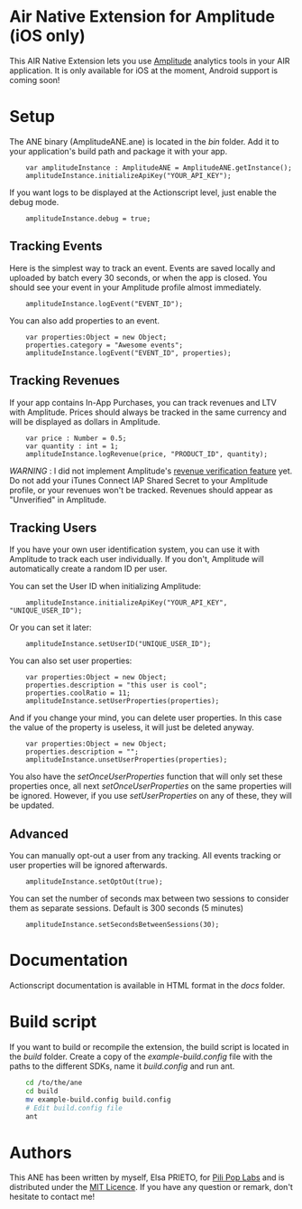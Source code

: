 Air Native Extension for Amplitude (iOS only)
======================================

This AIR Native Extension lets you use [Amplitude](http://amplitude.com) analytics tools in your AIR application. It is only available for iOS at the moment, Android support is coming soon!


# Setup #

The ANE binary (AmplitudeANE.ane) is located in the *bin* folder. Add it to your application's build path and package it with your app.

``` actionscript3
	var amplitudeInstance : AmplitudeANE = AmplitudeANE.getInstance();
	amplitudeInstance.initializeApiKey("YOUR_API_KEY");    
```
If you want logs to be displayed at the Actionscript level, just enable the debug mode.
``` actionscript3
	amplitudeInstance.debug = true;    
```


Tracking Events
---------
Here is the simplest way to track an event. Events are saved locally and uploaded by batch every 30 seconds, or when the app is closed. You should see your event in your Amplitude profile almost immediately.
```actionscript3
    amplitudeInstance.logEvent("EVENT_ID");
```
You can also add properties to an event.
```actionscript3
	var properties:Object = new Object;
	properties.category = "Awesome events";
    amplitudeInstance.logEvent("EVENT_ID", properties);
```

Tracking Revenues
---------
If your app contains In-App Purchases, you can track revenues and LTV with Amplitude. Prices should always be tracked in the same currency and will be displayed as dollars in Amplitude.
```actionscript3
	var price : Number = 0.5;
	var quantity : int = 1;
	amplitudeInstance.logRevenue(price, "PRODUCT_ID", quantity);
```
*WARNING* : I did not implement Amplitude's [revenue verification feature](https://amplitude.zendesk.com/hc/en-us/articles/207150887-Revenue) yet. Do not add your iTunes Connect IAP Shared Secret to your Amplitude profile, or your revenues won't be tracked. Revenues should appear as "Unverified" in Amplitude.

Tracking Users
---------
If you have your own user identification system, you can use it with Amplitude to track each user individually. If you don't, Amplitude will automatically create a random ID per user.

You can set the User ID when initializing Amplitude:
```actionscript3
    amplitudeInstance.initializeApiKey("YOUR_API_KEY", "UNIQUE_USER_ID");
```
Or you can set it later:
```actionscript3
    amplitudeInstance.setUserID("UNIQUE_USER_ID");
```
You can also set user properties:
```actionscript3
    var properties:Object = new Object;
	properties.description = "this user is cool";
	properties.coolRatio = 11;
    amplitudeInstance.setUserProperties(properties);
```
And if you change your mind, you can delete user properties. In this case the value of the property is useless, it will just be deleted anyway.
```actionscript3
    var properties:Object = new Object;
	properties.description = "";
    amplitudeInstance.unsetUserProperties(properties);
```
You also have the *setOnceUserProperties* function that will only set these properties once, all next *setOnceUserProperties* on the same properties will be ignored. However, if you use *setUserProperties* on any of these, they will be updated.

Advanced
--------
You can manually opt-out a user from any tracking. All events tracking or user properties will be ignored afterwards.
```actionscript3
    amplitudeInstance.setOptOut(true);
```
You can set the number of seconds max between two sessions to consider them as separate sessions. Default is 300 seconds (5 minutes)
```actionscript3
    amplitudeInstance.setSecondsBetweenSessions(30);
```

# Documentation #


Actionscript documentation is available in HTML format in the *docs* folder.


# Build script #

If you want to build or recompile the extension, the build script is located in the *build* folder. Create a copy of the *example-build.config* file with the paths to the different SDKs, name it *build.config* and run ant.

```bash
    cd /to/the/ane
	cd build
    mv example-build.config build.config
    # Edit build.config file
    ant
```


# Authors #

This ANE has been written by myself, Elsa PRIETO, for [Pili Pop Labs](http://pilipop.com) and is distributed under the [MIT Licence](https://opensource.org/licenses/MIT). If you have any question or remark, don't hesitate to contact me!
